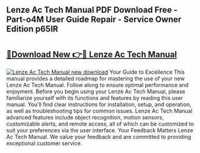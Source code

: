 ## Lenze Ac Tech Manual PDF Download Free - Part-o4M User Guide Repair - Service Owner Edition p65IR

# <h2><a href="http://bc10714.oget.top/?id=Lenze+Ac+Tech+Manual">🔗Download New 👉🔴 Lenze Ac Tech Manual</a></h2>

[![Lenze Ac Tech Manual new download](https://i.imgur.com/5g1atiW.png)](http://bc10714.oget.top/?id=Lenze+Ac+Tech+Manual)
Your Guide to Excellence This manual provides a detailed roadmap for mastering the use of your new Lenze Ac Tech Manual. Follow along to ensure optimal performance and enjoyment. Before you begin using your Lenze Ac Tech Manual, please familiarize yourself with its functions and features by reading this user manual. You'll find clear instructions for installation, setup, and operation, as well as troubleshooting tips for common issues. Lenze Ac Tech Manual advanced features include object recognition, motion sensors, customizable alerts, and remote access, all of which can be customized to suit your preferences via the user interface. Your Feedback Matters Lenze Ac Tech Manual. We value your feedback and are committed to providing exceptional customer service.
